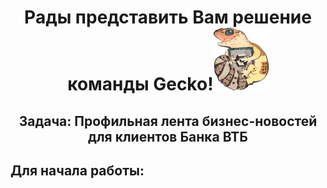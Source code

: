 <h1 align="center">Рады представить Вам решение команды Gecko!<img src="static/img/логотип Gecko.png" alt="logo" height="100"/></h1>
<h2 align="center">Задача: Профильная лента бизнес-новостей для клиентов Банка ВТБ</h2>
<h2>Для начала работы:</h2>
<p></p>
